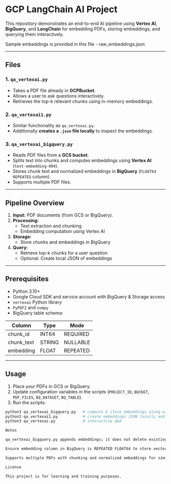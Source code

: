 # GCP LangChain AI Project

This repository demonstrates an end-to-end AI pipeline using **Vertex AI**, **BigQuery**, and **LangChain** for embedding PDFs, storing embeddings, and querying them interactively. 

Sample embeddings is provided in this file - raw_embeddings.json

---

## **Files**

### 1. `qa_vertexai.py`
- Takes a PDF file already in **GCPBucket**.
- Allows a user to ask questions interactively.
- Retrieves the top-k relevant chunks using in-memory embeddings.

### 2. `qa_vertexai1.py`
- Similar functionality as `qa_vertexai.py`.
- Additionally **creates a `.json` file locally** to inspect the embeddings.

### 3. `qa_vertexai_bigquery.py`
- Reads PDF files from a **GCS bucket**.
- Splits text into chunks and computes embeddings using **Vertex AI** (`text-embedding-004`).
- Stores chunk text and normalized embeddings in **BigQuery** (`FLOAT64 REPEATED` column).
- Supports multiple PDF files.

---

## **Pipeline Overview**

1. **Input:** PDF documents (from GCS or BigQuery).  
2. **Processing:**  
   - Text extraction and chunking  
   - Embedding computation using Vertex AI  
3. **Storage:**  
   - Store chunks and embeddings in BigQuery  
4. **Query:**  
   - Retrieve top-k chunks for a user question  
   - Optional: Create local JSON of embeddings  

---

## **Prerequisites**

- Python 3.10+  
- Google Cloud SDK and service account with BigQuery & Storage access  
- `vertexai` Python library  
- `PyPDF2` and `numpy`  
- BigQuery table schema:  

| Column       | Type   | Mode      |
|--------------|--------|-----------|
| chunk_id     | INT64  | REQUIRED  |
| chunk_text   | STRING | NULLABLE  |
| embedding    | FLOAT  | REPEATED  |

---

## **Usage**

1. Place your PDFs in GCS or BigQuery.  
2. Update configuration variables in the scripts (`PROJECT_ID`, `BUCKET`, `PDF_FILES`, `BQ_DATASET`, `BQ_TABLE`).  
3. Run the scripts:  

```bash
python3 qa_vertexai_bigquery.py   # compute & store embeddings along with Interactive Q&A
python3 qa_vertexai1.py           # create embeddings JSON locally and Interactive Q&A
python3 qa_vertexai.py            # interactive Q&A

Notes

qa_vertexai_bigquery.py appends embeddings; it does not delete existing rows.

Ensure embedding column in BigQuery is REPEATED FLOAT64 to store vectors.

Supports multiple PDFs with chunking and normalized embeddings for similarity search.

License

This project is for learning and training purposes.
